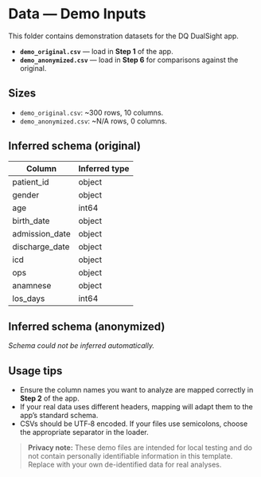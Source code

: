 # Data — Demo Inputs

This folder contains demonstration datasets for the DQ DualSight app.

- **`demo_original.csv`** — load in **Step 1** of the app.
- **`demo_anonymized.csv`** — load in **Step 6** for comparisons against the original.

## Sizes

- `demo_original.csv`: ~300 rows, 10 columns.
- `demo_anonymized.csv`: ~N/A rows, 0 columns.

## Inferred schema (original)

| Column | Inferred type |
|---|---|
| patient_id | object |
| gender | object |
| age | int64 |
| birth_date | object |
| admission_date | object |
| discharge_date | object |
| icd | object |
| ops | object |
| anamnese | object |
| los_days | int64 |

## Inferred schema (anonymized)

_Schema could not be inferred automatically._

## Usage tips

- Ensure the column names you want to analyze are mapped correctly in **Step 2** of the app.
- If your real data uses different headers, mapping will adapt them to the app’s standard schema.
- CSVs should be UTF‑8 encoded. If your files use semicolons, choose the appropriate separator in the loader.

> **Privacy note:** These demo files are intended for local testing and do not contain personally identifiable information in this template. Replace with your own de-identified data for real analyses.
